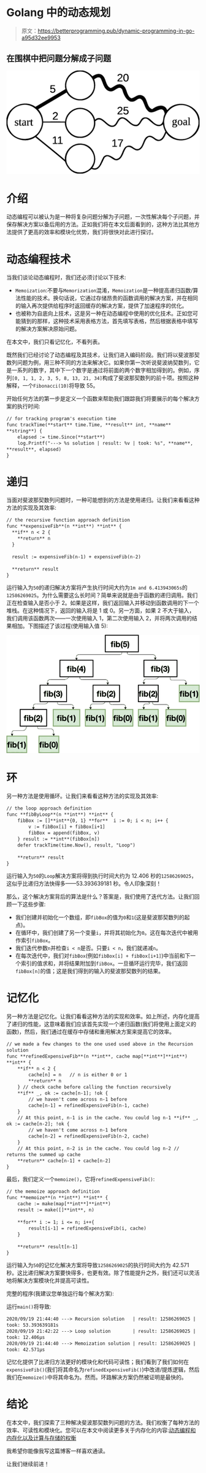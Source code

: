 # Golang 中的动态规划

> 原文：<https://betterprogramming.pub/dynamic-programming-in-go-a95d32ee9953>

## 在围棋中把问题分解成子问题

![](img/f75a1a8885d1a1324415b425abd2fef9.png)

# 介绍

动态编程可以被认为是一种将复杂问题分解为子问题，一次性解决每个子问题，并保存解决方案以备后用的方法。正如我们将在本文后面看到的，这种方法比其他方法提供了更高的效率和模块化优势，我们将很快对此进行探讨。

# 动态编程技术

当我们谈论动态编程时，我们还必须讨论以下技术:

*   `Memoization`:不要与`Memorization`混淆，`Memoization`是一种提高递归函数/算法性能的技术。换句话说，它通过存储昂贵的函数调用的解决方案，并在相同的输入再次提供给程序时返回缓存的解决方案，提供了加速程序的优化。
*   也被称为自底向上技术，这是另一种在动态编程中使用的优化技术。正如您可能猜到的那样，这种技术采用表格方法，首先填写表格，然后根据表格中填写的解决方案解决原始问题。

在本文中，我们只看记忆化，不看列表。

既然我们已经讨论了动态编程及其技术，让我们进入编码阶段。我们将以斐波那契数列问题为例，用三种不同的方法来解决它。如果你第一次听说斐波纳契数列，它是一系列的数字，其中下一个数字是通过将前面的两个数字相加得到的。例如，序列`[0, 1, 1, 2, 3, 5, 8, 13, 21, 34]`构成了斐波那契数列的前十项。按照这种解释，一个`Fibonacci(10)`将导致 55。

开始任何方法的第一步是定义一个函数来帮助我们跟踪我们将要展示的每个解决方案的执行时间:

```
// for tracking program's execution time
func trackTime(**start** time.Time, **result** int, **name** **string**) {
	elapsed := time.Since(**start**)
	log.Printf("---> %s solution | result: %v | took: %s", **name**, **result**, elapsed)
}
```

# 递归

当面对斐波那契数列问题时，一种可能想到的方法是使用递归。让我们来看看这种方法的实现及其效率:

```
// the recursive function approach definition
func **expensiveFib**(n **int**) **int** {
  **if** n < 2 {
  	**return** n
  }

  result := expensiveFib(n-1) + expensiveFib(n-2)

  **return** result
}
```

运行输入为`50`的递归解决方案将产生执行时间大约为`1m and 6.413943065s`的`12586269025`。为什么需要这么长时间？简单来说就是由于函数的递归调用。我们正在检查输入是否小于 2。如果是这样，我们返回输入并移动到函数调用的下一个堆栈。在这种情况下，返回的输入将是 1 或 0。另一方面，如果 2 不大于输入，我们调用该函数两次——一次使用输入 1，第二次使用输入 2，并将两次调用的结果相加。下图描述了该过程(使用输入值 5):

![](img/3801b0fe1f944950b1980b52cae2f625.png)

# 环

另一种方法是使用循环。让我们来看看这种方法的实现及其效率:

```
// the loop approach definition
func **fibByLoop**(n **int**) **int** {
	fibBox := []**int**{0, 1} **for**  i := 0; i < n; i++ {
		v := fibBox[i] + fibBox[i+1]
		fibBox = append(fibBox, v)
	} result := **int**(fibBox[n])
	defer trackTime(time.Now(), result, "Loop")

	**return** result
}
```

运行输入为`50`的`Loop`解决方案将得到执行时间大约为 12.406 秒的`12586269025`，这似乎比递归方法快得多——53.393639181 秒。令人印象深刻！

那么，这个解决方案背后的算法是什么？答案是，我们使用了迭代方法。让我们回顾一下这些步骤:

*   我们创建并初始化一个数组，即`fibBox`的值为`0`和`1`(这是斐波那契数列的起点)。
*   在循环中，我们创建了另一个变量`i`，并将其初始化为`0`。这在每次迭代中被用作索引`fibBox`。
*   我们迭代参数`n`并检查`i < n`是否。只要`i < n`，我们就递减`n`。
*   在每次迭代中，我们对`fibBox`(例如`fibBox[i] + fibBox[i+1]`)中当前和下一个索引的值求和，并将结果附加到`fibBox`。一旦循环运行完毕，我们返回`fibBox[n]`的值；这是我们得到的输入的斐波那契数列的结果。

# 记忆化

另一种方法是记忆化。让我们看看这种方法的实现和效率。如上所述，内存化提高了递归的性能，这意味着我们应该首先实现一个递归函数(我们将使用上面定义的函数)，然后，我们通过在缓存中存储和重用解决方案来提高它的效率。

```
// we made a few changes to the one used used above in the Recursion solution
func **refinedExpensiveFib**(n **int**, cache map[**int**]**int**) **int** {
	**if** n < 2 {
		cache[n] = n   // n is either 0 or 1
		**return** n
	} // check cache before calling the function recursively
	**if** _, ok := cache[n-1]; !ok {
		// we haven't come across n-1 before
		cache[n-1] = refinedExpensiveFib(n-1, cache)
	}
	// At this point, n-1 is in the cache. You could log n-1 **if** _, ok := cache[n-2]; !ok {
		// we haven't come across n-1 before
		cache[n-2] = refinedExpensiveFib(n-2, cache)
	}
	// At this point, n-2 is in the cache. You could log n-2 // returns the summed up cache
	**return** cache[n-1] + cache[n-2]
}
```

最后，我们定义一个`memoize()`，它将`refinedExpensiveFib()`:

```
// the memoize approach definition
func **memoize**(n **int**) **int** {
    cache := make(map[**int**]**int**)
    result := make([]**int**, n)

    **for** i := 1; i <= n; i++{
		result[i-1] = refinedExpensiveFib(i, cache)
	}

	**return** result[n-1]
}
```

运行输入为`50`的记忆化解决方案将导致`12586269025`的执行时间大约为 42.571 秒。这比递归解决方案要快得多，也更有效。除了性能提升之外，我们还可以灵活地将解决方案模块化并提高可读性。

完整的程序(我建议您单独运行每个解决方案):

运行`main()`将导致:

```
2020/09/19 21:44:40 ---> Recursion solution   | result: 12586269025 | took: 53.393639181s
2020/09/19 21:42:22 ---> Loop solution        | result: 12586269025 | took: 12.406µs
2020/09/19 21:44:40 ---> Memoization solution | result: 12586269025 | took: 42.571µs
```

记忆化提供了比递归方法更好的模块化和代码可读性；我们看到了我们如何在`expensiveFib()`(我们将其命名为`refinedExpensiveFib()`)中改进/提炼逻辑，然后我们在`memoize()`中将其命名为。然而。环路解决方案仍然被证明是最快的。

# 结论

在本文中，我们探索了三种解决斐波那契数列问题的方法。我们权衡了每种方法的效率、可读性和模块化。您可以在本文中阅读更多关于内存化的内容:[动态编程和内存化以及计算与存储的权衡](https://blog.john-pfeiffer.com/dynamic-programming-and-memoization-and-the-compute-versus-storage-tradeoff/)

我希望你能像我写这篇博客一样喜欢通读。

让我们继续前进！
